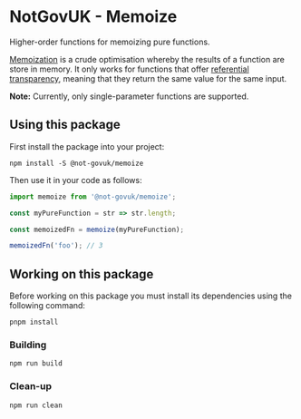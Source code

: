 NotGovUK - Memoize
==================

Higher-order functions for memoizing pure functions.

[Memoization] is a crude optimisation whereby the results of a function
are store in memory. It only works for functions that offer
[referential transparency], meaning that they return the same value for
the same input.

**Note:** Currently, only single-parameter functions are supported.


Using this package
------------------

First install the package into your project:

```shell
npm install -S @not-govuk/memoize
```

Then use it in your code as follows:

```js
import memoize from '@not-govuk/memoize';

const myPureFunction = str => str.length;

const memoizedFn = memoize(myPureFunction);

memoizedFn('foo'); // 3
```


Working on this package
-----------------------

Before working on this package you must install its dependencies using
the following command:

```shell
pnpm install
```


### Building

```shell
npm run build
```


### Clean-up

```shell
npm run clean
```


[Memoization]: https://en.wikipedia.org/wiki/Memoization
[referential transparency]: https://en.wikipedia.org/wiki/Referential_transparency
